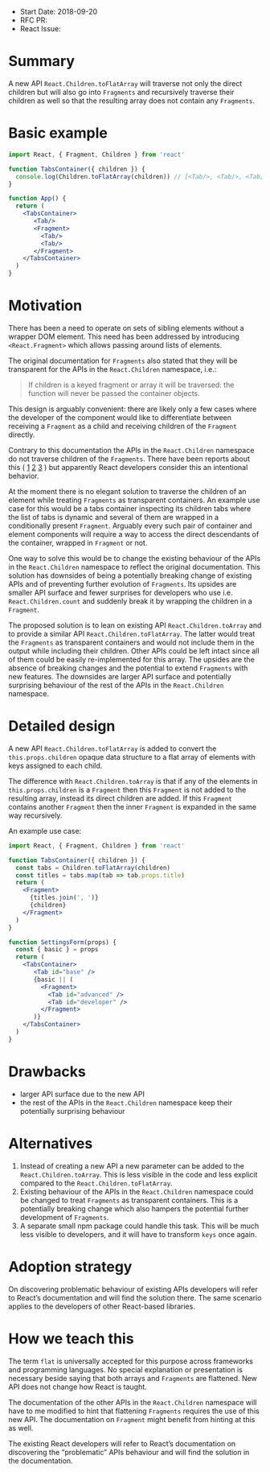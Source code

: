 - Start Date: 2018-09-20
- RFC PR:
- React Issue:

# Summary

A new API `React.Children.toFlatArray` will traverse not only the direct children
but will also go into `Fragments` and recursively traverse their children as well
so that the resulting array does not contain any `Fragments`.

# Basic example

```jsx harmony
import React, { Fragment, Children } from 'react'

function TabsContainer({ children }) {
  console.log(Children.toFlatArray(children)) // [<Tab/>, <Tab/>, <Tab/>] instead of [<Tab/>, <Fragment />]
}

function App() {
  return (
    <TabsContainer>
       <Tab/>
       <Fragment>
         <Tab/>
         <Tab/>
       </Fragment>
    </TabsContainer>
  )
}
```

# Motivation

There has been a need to operate on sets of sibling elements without a wrapper DOM element. 
This need has been addressed by introducing `<React.Fragment>` which allows passing around
lists of elements. 

The original documentation for `Fragments` also stated that they will be transparent 
for the APIs in the `React.Children` namespace, i.e.:

> If children is a keyed fragment or array it will be traversed: 
> the function will never be passed the container objects.

This design is arguably convenient: there are likely only a few cases where the developer 
of the component would like to differentiate between receiving a `Fragment` as a child
and receiving children of the `Fragment` directly.

Contrary to this documentation the APIs in the `React.Children` namespace do not traverse 
children of the `Fragments`. There have been reports about this (
[1](https://github.com/facebook/react/issues/11859) 
[2](https://github.com/facebook/react/issues/12662)
[3](https://github.com/facebook/react/issues/13677)
) but apparently React developers consider this an intentional behavior.

At the moment there is no elegant solution to traverse the children of an element
while treating `Fragments` as transparent containers. An example use case for this would be
a tabs container inspecting its children tabs where the list of tabs is dynamic 
and several of them are wrapped in a conditionally present `Fragment`.
Arguably every such pair of container and element components will require a way to access
the direct descendants of the container, wrapped in `Fragment` or not.

One way to solve this would be to change the existing behaviour 
of the APIs in the `React.Children` namespace to reflect the original documentation. 
This solution has downsides of being a potentially breaking change of existing APIs
and of preventing further evolution of `Fragments`. Its upsides are smaller API surface
and fewer surprises for developers who use i.e. `React.Children.count` and suddenly break it
by wrapping the children in a `Fragment`.

The proposed solution is to lean on existing API `React.Children.toArray`
and to provide a similar API `React.Children.toFlatArray`. 
The latter would treat the `Fragments` as transparent containers 
and would not include them in the output while including their children.
Other APIs could be left intact since all of them could be easily re-implemented for this array.
The upsides are the absence of breaking changes and the potential to extend `Fragments`
with new features. The downsides are larger API surface and potentially surprising behaviour 
of the rest of the APIs in the `React.Children` namespace.

# Detailed design

A new API `React.Children.toFlatArray` is added to convert 
the `this.props.children` opaque data structure to a flat array of elements
with keys assigned to each child. 

The difference with `React.Children.toArray` is that if any of the elements 
in `this.props.children` is a `Fragment` then this `Fragment` is not added 
to the resulting array, instead its direct children are added. 
If this `Fragment` contains another `Fragment` then the inner `Fragment` 
is expanded in the same way recursively.

An example use case:

```jsx harmony
import React, { Fragment, Children } from 'react'

function TabsContainer({ children }) {
  const tabs = Children.toFlatArray(children)
  const titles = tabs.map(tab => tab.props.title)
  return (
    <Fragment>
      {titles.join(', ')}
      {children}
    </Fragment>
  )
}

function SettingsForm(props) {
  const { basic } = props
  return (
    <TabsContainer>
       <Tab id="base" />
       {basic || (
         <Fragment>
           <Tab id="advanced" />
           <Tab id="developer" />
         </Fragment>
       )}
    </TabsContainer>
  )
}
```

# Drawbacks

- larger API surface due to the new API
- the rest of the APIs in the `React.Children` namespace keep their potentially surprising behaviour

# Alternatives

1) Instead of creating a new API a new parameter can be added to the `React.Children.toArray`.
   This is less visible in the code and less explicit compared to the `React.Children.toFlatArray`.
2) Existing behaviour of the APIs in the `React.Children` namespace could be changed 
   to treat `Fragments` as transparent containers. This is a potentially breaking change which also
   hampers the potential further development of `Fragments`.
3) A separate small npm package could handle this task. This will be much less visible to developers,
   and it will have to transform `keys` once again. 

# Adoption strategy

On discovering problematic behaviour of existing APIs developers will refer to React’s documentation 
and will find the solution there. The same scenario applies to the developers of other
React-based libraries. 

# How we teach this

The term `flat` is universally accepted for this purpose across frameworks and programming languages.
No special explanation or presentation is necessary beside saying that both arrays and `Fragments`
are flattened. New API does not change how React is taught.

The documentation of the other APIs in the `React.Children` namespace will have to me modified
to hint that flattening `Fragments` requires the use of this new API. The documentation on `Fragment`
might benefit from hinting at this as well.

The existing React developers will refer to React’s documentation on discovering 
the “problematic” APIs behaviour and will find the solution in the documentation. 

